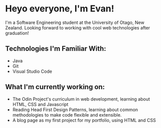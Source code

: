 # Heyo everyone, I'm Evan! 

I'm a Software Engineering student at the University of Otago, New Zealand. Looking forward to working with cool web technologies after graduation!

## Technologies I'm Familiar With:

* Java
* Git
* Visual Studio Code 

## What I'm currently working on:

* The Odin Project's curriculum in web development, learning about HTML, CSS and Javascript
* Reading Head First Design Patterns, learning about common methodologies to make code flexible and extensible.
* A blog page as my first project for my portfolio, using HTML and CSS 
